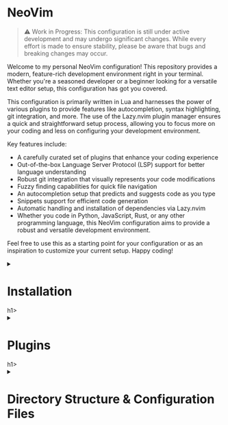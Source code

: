 # NeoVim

> :warning: Work in Progress: This configuration is still under active development and may undergo significant changes. While every effort is made to ensure stability, please be aware that bugs and breaking changes may occur.
> 

Welcome to my personal NeoVim configuration! 
This repository provides a modern, feature-rich development environment right in your terminal. Whether you're a seasoned developer or a beginner looking for a versatile text editor setup, this configuration has got you covered.

This configuration is primarily written in Lua and harnesses the power of various plugins to provide features like autocompletion, syntax highlighting, git integration, and more.
The use of the Lazy.nvim plugin manager ensures a quick and straightforward setup process, allowing you to focus more on your coding and less on configuring your development environment.

Key features include:

- A carefully curated set of plugins that enhance your coding experience
- Out-of-the-box Language Server Protocol (LSP) support for better language understanding
- Robust git integration that visually represents your code modifications
- Fuzzy finding capabilities for quick file navigation
- An autocompletion setup that predicts and suggests code as you type
- Snippets support for efficient code generation
- Automatic handling and installation of dependencies via Lazy.nvim
- Whether you code in Python, JavaScript, Rust, or any other programming language, this NeoVim configuration aims to provide a robust and versatile development environment.

Feel free to use this as a starting point for your configuration or as an inspiration to customize your current setup. Happy coding!

<details>
  <summary><h1>Installation</h1>h1></summary>

    Please follow these steps to install and setup this NeoVim configuration:

    Prerequisites: Ensure you have NeoVim installed on your system. If not, you can follow this [guide](https://github.com/neovim/neovim/wiki/Installing-Neovim) to install it.

    Clone the repository: Clone this repository to your local machine using the following command in your terminal:
    for Unix-based systems

    ```bash
    git clone https://github.com/pedrovalido/nvim ~/.config/nvim
    ```

    for Windows systems

    ```bash
    git clone https://github.com/pedrovalido/nvim ~/AppData/Local/nvim/
    ```

    Install Lazy.nvim (the plugin manager): This configuration uses the Lazy.nvim plugin manager.
    If you don't have it installed, the configuration will automatically install it for you on the first run.
    If you wish to install it manually, follow the instructions in the [Lazy.nvim repository](https://github.com/folke/lazy.nvim).

    Install plugins: Start NeoVim, the plugins specified in the configuration will be automatically installed by Lazy.nvim.

</details>

<details>
  <summary><h1>Plugins</h1>h1></summary>

    1. **Utility Plugins**: **`nvim-lua/plenary.nvim`** (provides utility functions for NeoVim development and configuration).
    2. **Themes & Colors**: **`bluz71/vim-nightfly-guicolors`**, **`ellisonleao/gruvbox.nvim`**, **`projekt0n/github-nvim-theme`** (color scheme plugins).
    3. **Navigation**: **`christoomey/vim-tmux-navigator`** (enables navigation between tmux panels and Vim windows), **`szw/vim-maximizer`** (maximizes/restores Vim window), **`nvim-tree/nvim-tree.lua`** (file explorer).
    4. **Code Manipulation**: **`tpope/vim-surround`**, **`vim-scripts/ReplaceWithRegister`** (change, delete, add surroundings), **`numToStr/Comment.nvim`** (comment/uncomment lines).
    5. **UI Enhancements**: **`kyazdani42/nvim-web-devicons`** (icons for file types), **`nvim-lualine/lualine.nvim`** (customizable status line), **`glepnir/lspsaga.nvim`** (LSP UI improvements), **`windwp/nvim-autopairs`** (automatic pairing of characters), **`lewis6991/gitsigns.nvim`** (Git decorations in sign column).
    6. **Search**: **`nvim-telescope/telescope.nvim`** (extensible fuzzy finder).
    7. **Autocompletion**: **`hrsh7th/nvim-cmp`** (contextual suggestions), **`L3MON4D3/LuaSnip`**, **`rafamadriz/friendly-snippets`** (code snippets), **`williamboman/mason.nvim`**, **`neovim/nvim-lspconfig`** (LSP support for autocompletion, syntax checking), **`jose-elias-alvarez/null-ls.nvim`** (use any program as a language server).
    8. **Syntax**: **`nvim-treesitter/nvim-treesitter`** (syntax highlighting and indentation based on Tree-sitter).
    9. **AI-powered Code Suggestions**: **`github/copilot.vim`** (integration with GitHub's Copilot service).
    
</details>



<details>
  <summary><h1>Directory Structure & Configuration Files</h1></summary>
    
    The configuration files for the plugins and the core settings are organized as follows:
    
    - **`init.lua`**: Entry point for all plugins and configurations.
    - **Core Settings**:
        - **`lua/pedro/core/colorscheme.lua`**: Defines the colorscheme for NeoVim.
        - **`lua/pedro/core/keymaps.lua`**: Specifies keymaps for general operations and plugins.
        - **`lua/pedro/core/options.lua`**: Configures various editor options, including line numbers, indentation, search settings, cursor line, appearance, backspace behavior, clipboard settings, and split windows behavior.
    - **Plugin Configuration Files**:
        - **`lua/pedro/plugins/lualine.lua`**: Configures lualine for status line customization.
        - **`lua/pedro/plugins/nvim-cmp.lua`**: Configures nvim-cmp for auto-completion and integrates luasnip for snippets and lspkind for language-specific icons.
        - **`lua/pedro/plugins/nvim-tree.lua`**: Sets up and customizes nvim-tree for file navigation.
        - **`lua/pedro/plugins/nvim-web-devicons.lua`**: Sets up and customizes nvim-web-devicons for sidebar file icons.
        - **`lua/pedro/plugins/telescope.lua`**: Configures the Telescope plugin for fuzzy finding and picker navigation.
        - **`lua/pedro/plugins/treesitter.lua`**: Sets up nvim-treesitter for syntax highlighting and specifies parser languages.
        - **`lua/pedro/plugins/autopairs.lua`**: Sets up nvim-autopairs to automatically pair characters like brackets.
        - **`lua/pedro/plugins/comment.lua`**: Sets up the Comment plugin for easy commenting/uncommenting of code lines.
        - **`lua/pedro/plugins/copilot.lua`**: Configures the copilot.vim plugin for AI-powered code suggestions.
        - **`lua/pedro/plugins/gitsigns.lua`**: Configures the gitsigns.nvim plugin, which shows Git diff markers.
    - **Language Server Protocol (LSP) Configuration Files**:
        - **`lua/pedro/plugins/lsp/lspconfig.lua`**: Configures the lspconfig plugin for LSP support and the cmp-nvim-lsp for autocompletion. It also specifies LSP servers for specific languages.
        - **`lua/pedro/plugins/lsp/lspsaga.lua`**: Configures the lspsaga plugin for a UI for LSP interactions.
        - **`lua/pedro/plugins/lsp/mason.lua`**: Configures the mason plugin for managing language servers and linters. It also configures mason-lspconfig and mason-null-ls for interaction with lspconfig and null-ls respectively.

</details>
